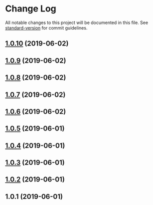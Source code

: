 # Change Log

All notable changes to this project will be documented in this file. See [standard-version](https://github.com/conventional-changelog/standard-version) for commit guidelines.

<a name="1.0.10"></a>
## [1.0.10](https://github.com/anasceym/node-prom2json/compare/v1.0.9...v1.0.10) (2019-06-02)



<a name="1.0.9"></a>
## [1.0.9](https://github.com/anasceym/node-prom2json/compare/v1.0.8...v1.0.9) (2019-06-02)



<a name="1.0.8"></a>
## [1.0.8](https://github.com/anasceym/node-prom2json/compare/v1.0.7...v1.0.8) (2019-06-02)



<a name="1.0.7"></a>
## [1.0.7](https://github.com/anasceym/node-prom2json/compare/v1.0.6...v1.0.7) (2019-06-02)



<a name="1.0.6"></a>
## [1.0.6](https://github.com/anasceym/node-prom2json/compare/v1.0.5...v1.0.6) (2019-06-02)



<a name="1.0.5"></a>
## [1.0.5](https://github.com/anasceym/node-prom2json/compare/v1.0.3...v1.0.5) (2019-06-01)



<a name="1.0.4"></a>
## [1.0.4](https://github.com/anasceym/node-prom2json/compare/v1.0.3...v1.0.4) (2019-06-01)



<a name="1.0.3"></a>
## [1.0.3](https://github.com/anasceym/node-prom2json/compare/v1.0.2...v1.0.3) (2019-06-01)



<a name="1.0.2"></a>
## [1.0.2](https://github.com/anasceym/node-prom2json/compare/v1.0.1...v1.0.2) (2019-06-01)



<a name="1.0.1"></a>
## 1.0.1 (2019-06-01)
